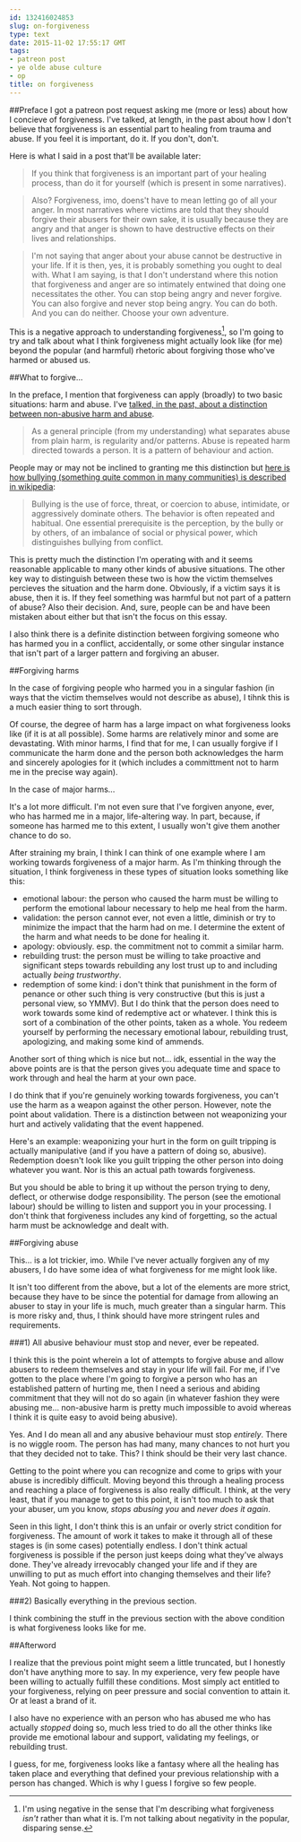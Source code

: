 ```yaml
---
id: 132416024853
slug: on-forgiveness
type: text
date: 2015-11-02 17:55:17 GMT
tags:
- patreon post
- ye olde abuse culture
- op
title: on forgiveness
---
```

##Preface
I got a patreon post request asking me (more or less) about how I concieve of forgiveness. I've talked, at length, in the past about how I don't believe that forgiveness is an essential part to healing from trauma and abuse. If you feel it is important, do it. If you don't, don't. 

Here is what I said in a post that'll be available later:

> If you think that forgiveness is an important part of your healing process, than do it for yourself (which is present in some narratives).

> Also? Forgiveness, imo, doens't have to mean letting go of all your anger. In most narratives where victims are told that they should forgive their abusers for their own sake, it is usually because they are angry and that anger is shown to have destructive effects on their lives and relationships.

> I'm not saying that anger about your abuse cannot be destructive in your life. If it is then, yes, it is probably something you ought to deal with. What I am saying, is that I don't understand where this notion that forgiveness and anger are so intimately entwined that doing one necessitates the other. You can stop being angry and never forgive. You can also forgive and never stop being angry. You can do both. And you can do neither. Choose your own adventure.

This is a negative approach to understanding forgiveness[^1], so I'm going to try and talk about what I think forgiveness might actually look like (for me) beyond the popular (and harmful) rhetoric about forgiving those who've harmed or abused us. 

##What to forgive...

In the preface, I mention that forgiveness can apply (broadly) to two basic situations: harm and abuse. I've [talked, in the past, about a distinction between non-abusive harm and abuse][1].

> As a general principle (from my understanding) what separates abuse from plain harm, is regularity and/or patterns. Abuse is repeated harm directed towards a person. It is a pattern of behaviour and action.

People may or may not be inclined to granting me this distinction but [here is how bullying (something quite common in many communities) is described in wikipedia][2]:

> Bullying is the use of force, threat, or coercion to abuse, intimidate, or aggressively dominate others. The behavior is often repeated and habitual. One essential prerequisite is the perception, by the bully or by others, of an imbalance of social or physical power, which distinguishes bullying from conflict.

This is pretty much the distinction I'm operating with and it seems reasonable applicable to many other kinds of abusive situations. The other key way to distinguish between these two is how the victim themselves percieves the situation and the harm done. Obviously, if a victim says it is abuse, then it is. If they feel something was harmful but not part of a pattern of abuse? Also their decision. And, sure, people can be and have been mistaken about either but that isn't the focus on this essay.

I also think there is a definite distinction between forgiving someone who has harmed you in a conflict, accidentally, or some other singular instance that isn't part of a larger pattern and forgiving an abuser.

##Forgiving harms

In the case of forgiving people who harmed you in a singular fashion (in ways that the victim themselves would not describe as abuse), I tihnk this is a much easier thing to sort through.

Of course, the degree of harm has a large impact on what forgiveness looks like (if it is at all possible). Some harms are relatively minor and some are devastating. With minor harms, I find that for me, I can usually forgive if I communicate the harm done and the person both acknowledges the harm and sincerely apologies for it (which includes a committment not to harm me in the precise way again).

In the case of major harms...

It's a lot more difficult. I'm not even sure that I've forgiven anyone, ever, who has harmed me in a major, life-altering way. In part, because, if someone has harmed me to this extent, I usually won't give them another chance to do so.

After straining my brain, I think I can think of one example where I am working towards forgiveness of a major harm. As I'm thinking through the situation, I think forgiveness in these types of situation looks something like this:

- emotional labour: the person who caused the harm must be willing to perform the emotional labour necessary to help me heal from the harm.
- validation: the person cannot ever, not even a little, diminish or try to minimize the impact that the harm had on me. I determine the extent of the harm and what needs to be done for healing it.
- apology: obviously. esp. the commitment not to commit a similar harm.
- rebuilding trust: the person must be willing to take proactive and significant steps towards rebuilding any lost trust up to and including actually _being trustworthy_.
- redemption of some kind: i don't think that punishment in the form of penance or other such thing is very constructive (but this is just a personal view, so YMMV). But I do think that the person does need to work towards some kind of redemptive act or whatever. I think this is sort of a combination of the other points, taken as a whole. You redeem yourself by performing the necessary emotional labour, rebuilding trust, apologizing, and making some kind of ammends.

Another sort of thing which is nice but not... idk, essential in the way the above points are is that the person gives you adequate time and space to work through and heal the harm at your own pace.

I do think that if you're genuinely working towards forgiveness, you can't use the harm as a weapon against the other person. However, note the point about validation. There is a distinction between not weaponizing your hurt and actively validating that the event happened.

Here's an example: weaponizing your hurt in the form on guilt tripping is actually manipulative (and if you have a pattern of doing so, abusive). Redemption doesn't look like you guilt tripping the other person into doing whatever you want. Nor is this an actual path towards forgiveness.

But you should be able to bring it up without the person trying to deny, deflect, or otherwise dodge responsibility. The person (see the emotional labour) should be willing to listen and support you in your processing. I don't think that forgiveness includes any kind of forgetting, so the actual harm must be acknowledge and dealt with.

##Forgiving abuse

This... is a lot trickier, imo. While I've never actually forgiven any of my abusers, I do have some idea of what forgiveness for me might look like.

It isn't too different from the above, but a lot of the elements are more strict, because they have to be since the potential for damage from allowing an abuser to stay in your life is much, much greater than a singular harm. This is more risky and, thus, I think should have more stringent rules and requirements.

###1) All abusive behaviour must stop and never, ever be repeated.

I think this is the point wherein a lot of attempts to forgive abuse and allow abusers to redeem themselves and stay in your life will fail. For me, if I've gotten to the place where I'm going to forgive a person who has an established pattern of hurting me, then I need a serious and abiding commitment that they will not do so again (in whatever fashion they were abusing me... non-abusive harm is pretty much impossible to avoid whereas I think it is quite easy to avoid being abusive).

Yes. And I do mean all and any abusive behaviour must stop _entirely_. There is no wiggle room. The person has had many, many chances to not hurt you that they decided not to take. This? I think should be their very last chance.

Getting to the point where you can recognize and come to grips with your abuse is incredibly difficult. Moving beyond this through a healing process and reaching a place of forgiveness is also really difficult. I think, at the very least, that if you manage to get to this point, it isn't too much to ask that your abuser, um you know, _stops abusing you_ and _never does it again_. 

Seen in this light, I don't think this is an unfair or overly strict condition for forgiveness. The amount of work it takes to make it through all of these stages is (in some cases) potentially endless. I don't think actual forgiveness is possible if the person just keeps doing what they've always done. They've already irrevocably changed your life and if they are unwilling to put as much effort into changing themselves and their life? Yeah. Not going to happen.

###2) Basically everything in the previous section.

I think combining the stuff in the previous section with the above condition is what forgiveness looks like for me.

##Afterword

I realize that the previous point might seem a little truncated, but I honestly don't have anything more to say. In my experience, very few people have been willing to actually fulfill these conditions. Most simply act entitled to your forgiveness, relying on peer pressure and social convention to attain it. Or at least a brand of it.

I also have no experience with an person who has abused me who has actually _stopped_ doing so, much less tried to do all the other thinks like provide me emotional labour and support, validating my feelings, or rebuilding trust. 

I guess, for me, forgiveness looks like a fantasy where all the healing has taken place and everything that defined your previous relationship with a person has changed. Which is why I guess I forgive so few people.

[^1]: I'm using negative in the sense that I'm describing what forgiveness *isn't* rather than what it is. I'm not talking about negativity in the popular, disparing sense. 

[1]: http://syx.pw/1FRLg9b
[2]: http://syx.pw/1P81112